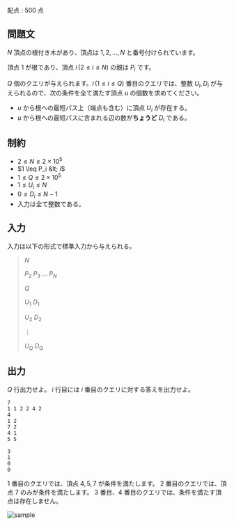 配点 : $500$ 点

## 問題文

$N$ 頂点の根付き木があり、頂点は $1, 2, \dots, N$ と番号付けられています。

頂点 $1$ が根であり、頂点 $i \, (2 \leq i \leq N)$ の親は $P_i$ です。

$Q$ 個のクエリが与えられます。$i \, (1 \leq i \leq Q)$ 番目のクエリでは、整数 $U_i, D_i$ が与えられるので、次の条件を全て満たす頂点 $u$ の個数を求めてください。

- $u$ から根への最短パス上（端点も含む）に頂点 $U_i$ が存在する。
- $u$ から根への最短パスに含まれる辺の数が**ちょうど** $D_i$ である。

## 制約

- $2 \leq N \leq 2 \times 10^5$
- $1 \leq P_i &lt; i$
- $1 \leq Q \leq 2 \times 10^5$
- $1 \leq U_i \leq N$
- $0 \leq D_i \leq N - 1$
- 入力は全て整数である。

## 入力

入力は以下の形式で標準入力から与えられる。

> $N$
> 
> $P_2$ $P_3$ $\ldots$ $P_N$
> 
> $Q$
> 
> $U_1$ $D_1$
> 
> $U_2$ $D_2$
> 
> $\vdots$
> 
> $U_Q$ $D_Q$

## 出力

$Q$ 行出力せよ。
$i$ 行目には $i$ 番目のクエリに対する答えを出力せよ。

```input1
7
1 1 2 2 4 2
4
1 2
7 2
4 1
5 5
```

```output1
3
1
0
0
```

$1$ 番目のクエリでは、頂点 $4, 5, 7$ が条件を満たします。
$2$ 番目のクエリでは、頂点 $7$ のみが条件を満たします。
$3$ 番目、$4$ 番目のクエリでは、条件を満たす頂点は存在しません。

![sample](https://img.atcoder.jp/ghi/abc202_e_sample_00.jpg)